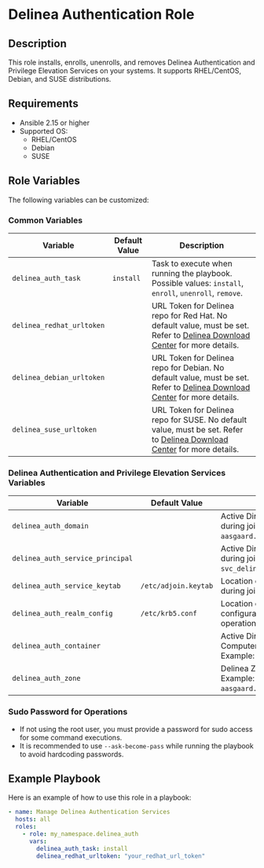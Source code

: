 # Delinea Authentication Role

## Description

This role installs, enrolls, unenrolls, and removes Delinea Authentication and Privilege Elevation Services on your systems. It supports RHEL/CentOS, Debian, and SUSE distributions.

## Requirements

- Ansible 2.15 or higher
- Supported OS:
  - RHEL/CentOS
  - Debian
  - SUSE

## Role Variables

The following variables can be customized:

### Common Variables

| Variable                    | Default Value | Description                                                                                     |
|-----------------------------|---------------|-------------------------------------------------------------------------------------------------|
| `delinea_auth_task`         | `install`     | Task to execute when running the playbook. Possible values: `install`, `enroll`, `unenroll`, `remove`. |
| `delinea_redhat_urltoken`   |               | URL Token for Delinea repo for Red Hat. No default value, must be set. Refer to [Delinea Download Center](https://support.delinea.com/s/repository) for more details. |
| `delinea_debian_urltoken`   |               | URL Token for Delinea repo for Debian. No default value, must be set. Refer to [Delinea Download Center](https://support.delinea.com/s/repository) for more details. |
| `delinea_suse_urltoken`     |               | URL Token for Delinea repo for SUSE. No default value, must be set. Refer to [Delinea Download Center](https://support.delinea.com/s/repository) for more details. |

### Delinea Authentication and Privilege Elevation Services Variables

| Variable                            | Default Value            | Description                                                              |
|-------------------------------------|--------------------------|--------------------------------------------------------------------------|
| `delinea_auth_domain`               |                          | Active Directory domain name to use during join operations. Example: `aasgaard.lab`. |
| `delinea_auth_service_principal`    |                          | Active Directory Service Account to use during join operations. Example: `svc_delineaadjoin@AASGAARD.LAB`. |
| `delinea_auth_service_keytab`       | `/etc/adjoin.keytab`     | Location of the Kerberos Keytab file to use during join operations.      |
| `delinea_auth_realm_config`         | `/etc/krb5.conf`         | Location of the Kerberos Realm configuration file to use during join operations. |
| `delinea_auth_container`            |                          | Active Directory container to use for Computers object during join operations. Example: `aasgaard.lab/Delinea/Computers`. |
| `delinea_auth_zone`                 |                          | Delinea Zone to use during join operations. Example: `aasgaard.lab/Delinea/Zones/Global/Linux`. |

### Sudo Password for Operations

- If not using the root user, you must provide a password for sudo access for some command executions.
- It is recommended to use `--ask-become-pass` while running the playbook to avoid hardcoding passwords.

## Example Playbook

Here is an example of how to use this role in a playbook:

```yaml
- name: Manage Delinea Authentication Services
  hosts: all
  roles:
    - role: my_namespace.delinea_auth
      vars:
        delinea_auth_task: install
        delinea_redhat_urltoken: "your_redhat_url_token"
